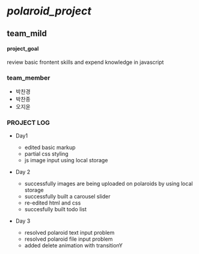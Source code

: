 # ***polaroid_project***


## **team_mild**


#### project_goal
review basic frontent skills and expend knowledge in javascript

### team_member
* 박찬경
* 박찬종
* 오지윤


### PROJECT LOG
* Day1
    * edited basic markup
    * partial css styling
    * js image input using local storage


* Day 2
    * successfully images are being uploaded on polaroids by using local storage
    * successfully built a carousel slider
    * re-edited html and css
    * succesfully built todo list

* Day 3
    * resolved polaroid text input problem
    * resolved polaroid file input problem
    * added delete animation with transitionY








 